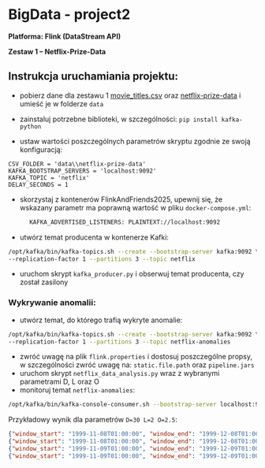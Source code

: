 # BigData - project2
**Platforma: Flink (DataStream API)**

**Zestaw 1 – Netflix-Prize-Data**

## Instrukcja uruchamiania projektu:
- pobierz dane dla zestawu 1 [movie_titles.csv](https://www.cs.put.poznan.pl/kjankiewicz/bigdata/stream_project/movie_titles.csv) oraz [netflix-prize-data](https://www.cs.put.poznan.pl/kjankiewicz/bigdata/stream_project/netflix-prize-data.zip) i umieść je w folderze `data`
- zainstaluj potrzebne biblioteki, w szczególności: `pip install kafka-python`

- ustaw wartości poszczególnych parametrów skryptu zgodnie ze swoją konfiguracją:
```
CSV_FOLDER = 'data\\netflix-prize-data'
KAFKA_BOOTSTRAP_SERVERS = 'localhost:9092'
KAFKA_TOPIC = 'netflix'
DELAY_SECONDS = 1 
```

- skorzystaj z kontenerów FlinkAndFriends2025, upewnij się, że wskazany parametr ma poprawną wartość w pliku `docker-compose.yml`:
``` bash
      KAFKA_ADVERTISED_LISTENERS: PLAINTEXT://localhost:9092
```
- utwórz temat producenta w kontenerze Kafki:
 ``` bash
/opt/kafka/bin/kafka-topics.sh --create --bootstrap-server kafka:9092 \
 --replication-factor 1 --partitions 3 --topic netflix
```
- uruchom skrypt `kafka_producer.py` i obserwuj temat producenta, czy został zasilony

### Wykrywanie anomalii:
- utwórz temat, do którego trafią wykryte anomalie:
 ``` bash
/opt/kafka/bin/kafka-topics.sh --create --bootstrap-server kafka:9092 \
 --replication-factor 1 --partitions 3 --topic netflix-anomalies
```
- zwróć uwagę na plik `flink.properties` i dostosuj poszczególne propsy, w szczególności zwróć uwagę na: `static.file.path` oraz `pipeline.jars` 
- uruchom skrypt `netflix_data_analysis.py` wraz z wybranymi parametrami D, L oraz O
- monitoruj temat `netflix-anomalies`:
```bash
/opt/kafka/bin/kafka-console-consumer.sh --bootstrap-server localhost:9092 --topic netflix-anomalies --from-beginning 
```
Przykładowy wynik dla parametrów `D=30 L=2 O=2.5`:
```json
{"window_start": "1999-11-08T01:00:00", "window_end": "1999-12-08T01:00:00", "title": "Witness", "count": 2, "avg_rate": 5.0}
{"window_start": "1999-11-08T01:00:00", "window_end": "1999-12-08T01:00:00", "title": "The Piano", "count": 2, "avg_rate": 4.0}
{"window_start": "1999-11-09T01:00:00", "window_end": "1999-12-09T01:00:00", "title": "Witness", "count": 2, "avg_rate": 5.0}
{"window_start": "1999-11-09T01:00:00", "window_end": "1999-12-09T01:00:00", "title": "Legends of the Fall", "count": 2, "avg_rate": 4.5}
```
